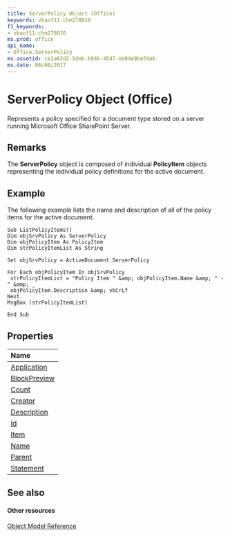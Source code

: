 ```yaml
---
title: ServerPolicy Object (Office)
keywords: vbaof11.chm278010
f1_keywords:
- vbaof11.chm278010
ms.prod: office
api_name:
- Office.ServerPolicy
ms.assetid: ce2a63d2-5deb-b94b-45d7-ed84e9be7deb
ms.date: 06/08/2017
---
```



# ServerPolicy Object (Office)

Represents a policy specified for a document type stored on a server running Microsoft Office SharePoint Server.


## Remarks

The **ServerPolicy** object is composed of individual **PolicyItem** objects representing the individual policy definitions for the active document.


## Example

The following example lists the name and description of all of the policy items for the active document.


```
Sub ListPolicyItems() 
Dim objSrvPolicy As ServerPolicy 
Dim objPolicyItem As PolicyItem 
Dim strPolicyItemList As String 
 
Set objSrvPolicy = ActiveDocument.ServerPolicy 
 
For Each objPolicyItem In objSrvPolicy 
 strPolicyItemList = "Policy Item " &amp; objPolicyItem.Name &amp; " - " &amp; _ 
 objPolicyItem.Description &amp; vbCrLf 
Next 
MsgBox (strPolicyItemList) 
 
End Sub 

```


## Properties



|**Name**|
|:-----|
|[Application](serverpolicy-application-property-office.md)|
|[BlockPreview](serverpolicy-blockpreview-property-office.md)|
|[Count](serverpolicy-count-property-office.md)|
|[Creator](serverpolicy-creator-property-office.md)|
|[Description](serverpolicy-description-property-office.md)|
|[Id](serverpolicy-id-property-office.md)|
|[Item](serverpolicy-item-property-office.md)|
|[Name](serverpolicy-name-property-office.md)|
|[Parent](serverpolicy-parent-property-office.md)|
|[Statement](serverpolicy-statement-property-office.md)|

## See also


#### Other resources


[Object Model Reference](http://msdn.microsoft.com/library/499c789a-aba2-0fad-649a-0ea964cd3b5e%28Office.15%29.aspx)
